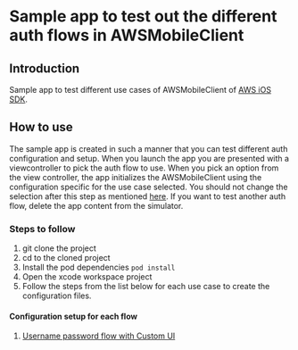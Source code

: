 # Sample app to test out the different auth flows in AWSMobileClient

## Introduction
Sample app to test different use cases of AWSMobileClient of [AWS iOS SDK](https://aws-amplify.github.io/docs/sdk/ios/authentication). 

## How to use

The sample app is created in such a manner that you can test different auth configuration and setup. When you launch the app you are presented with a viewcontroller to pick the auth flow to use.
When you pick an option from the view controller, the app initializes the AWSMobileClient using the configuration specific for the use case selected. You should not change the selection after this step as mentioned 
[here](https://aws-amplify.github.io/docs/ios/manualsetup#configure-using-an-in-memory-object). If you want to test another auth flow, delete the app content from the simulator.

### Steps to follow

1. git clone the project
1. cd to the cloned project
1. Install the pod dependencies `pod install`
1. Open the xcode workspace project
1. Follow the steps from the list below for each use case to create the configuration files.


#### Configuration setup for each flow

1. [Username password flow with Custom UI](./Documentation/UserPoolCustomUI.md)
